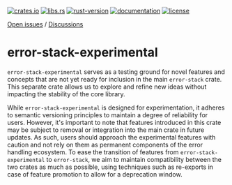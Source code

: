 [crates.io]: https://crates.io/crates/error-stack-experimental
[libs.rs]: https://lib.rs/crates/error-stack-experimental
[rust-version]: https://www.rust-lang.org
[documentation]: https://docs.rs/error-stack-macros
[license]: https://github.com/hashintel/hash/blob/main/libs/error-stack/LICENSE.md

[![crates.io](https://img.shields.io/crates/v/error-stack-experimental)][crates.io]
[![libs.rs](https://img.shields.io/badge/libs.rs-error--stack--experimental-orange)][libs.rs]
[![rust-version](https://img.shields.io/static/v1?label=Rust&message=1.63.0/nightly-2024-09-16&color=blue)][rust-version]
[![documentation](https://img.shields.io/docsrs/error-stack-experimental)][documentation]
[![license](https://img.shields.io/crates/l/error-stack)][license]

[Open issues](https://github.com/hashintel/hash/issues?q=is%3Aissue+is%3Aopen+label%3AA-error-stack) / [Discussions](https://github.com/hashintel/hash/discussions?discussions_q=label%3AA-error-stack)

# error-stack-experimental

`error-stack-experimental` serves as a testing ground for novel features and concepts that are not yet ready for inclusion in the main `error-stack` crate. This separate crate allows us to explore and refine new ideas without impacting the stability of the core library.

While `error-stack-experimental` is designed for experimentation, it adheres to semantic versioning principles to maintain a degree of reliability for users. However, it's important to note that features introduced in this crate may be subject to removal or integration into the main crate in future updates. As such, users should approach the experimental features with caution and not rely on them as permanent components of the error handling ecosystem. To ease the transition of features from `error-stack-experimental` to `error-stack`, we aim to maintain compatibility between the two crates as much as possible, using techniques such as re-exports in case of feature promotion to allow for a deprecation window.
